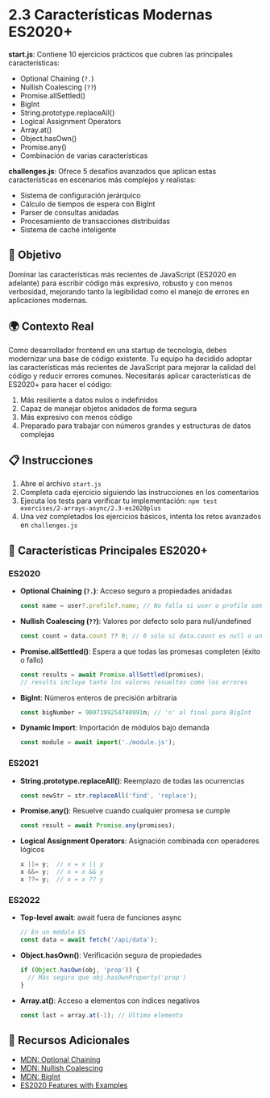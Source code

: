 # 2.3 Características Modernas ES2020+

**start.js**: Contiene 10 ejercicios prácticos que cubren las principales características:

- Optional Chaining (`?.`)
- Nullish Coalescing (`??`)
- Promise.allSettled()
- BigInt
- String.prototype.replaceAll()
- Logical Assignment Operators
- Array.at()
- Object.hasOwn()
- Promise.any()
- Combinación de varias características

**challenges.js**: Ofrece 5 desafíos avanzados que aplican estas características en escenarios más complejos y realistas:

- Sistema de configuración jerárquico
- Cálculo de tiempos de espera con BigInt
- Parser de consultas anidadas
- Procesamiento de transacciones distribuidas
- Sistema de caché inteligente

## 🎯 Objetivo

Dominar las características más recientes de JavaScript (ES2020 en adelante) para escribir código más expresivo, robusto y con menos verbosidad, mejorando tanto la legibilidad como el manejo de errores en aplicaciones modernas.

## 🌍 Contexto Real

Como desarrollador frontend en una startup de tecnología, debes modernizar una base de código existente. Tu equipo ha decidido adoptar las características más recientes de JavaScript para mejorar la calidad del código y reducir errores comunes. Necesitarás aplicar características de ES2020+ para hacer el código:

1. Más resiliente a datos nulos o indefinidos
2. Capaz de manejar objetos anidados de forma segura
3. Más expresivo con menos código
4. Preparado para trabajar con números grandes y estructuras de datos complejas

## 📋 Instrucciones

1. Abre el archivo `start.js`
2. Completa cada ejercicio siguiendo las instrucciones en los comentarios
3. Ejecuta los tests para verificar tu implementación: `npm test exercises/2-arrays-async/2.3-es2020plus`
4. Una vez completados los ejercicios básicos, intenta los retos avanzados en `challenges.js`

## 🧩 Características Principales ES2020+

### ES2020

- **Optional Chaining (`?.`)**: Acceso seguro a propiedades anidadas

  ```javascript
  const name = user?.profile?.name; // No falla si user o profile son null/undefined
  ```

- **Nullish Coalescing (`??`)**: Valores por defecto solo para null/undefined

  ```javascript
  const count = data.count ?? 0; // 0 solo si data.count es null o undefined
  ```

- **Promise.allSettled()**: Espera a que todas las promesas completen (éxito o fallo)

  ```javascript
  const results = await Promise.allSettled(promises);
  // results incluye tanto los valores resueltos como los errores
  ```

- **BigInt**: Números enteros de precisión arbitraria

  ```javascript
  const bigNumber = 9007199254740991n; // 'n' al final para BigInt
  ```

- **Dynamic Import**: Importación de módulos bajo demanda

  ```javascript
  const module = await import('./module.js');
  ```

### ES2021

- **String.prototype.replaceAll()**: Reemplazo de todas las ocurrencias

  ```javascript
  const newStr = str.replaceAll('find', 'replace');
  ```

- **Promise.any()**: Resuelve cuando cualquier promesa se cumple

  ```javascript
  const result = await Promise.any(promises);
  ```

- **Logical Assignment Operators**: Asignación combinada con operadores lógicos

  ```javascript
  x ||= y;  // x = x || y
  x &&= y;  // x = x && y
  x ??= y;  // x = x ?? y
  ```

### ES2022

- **Top-level await**: await fuera de funciones async

  ```javascript
  // En un módulo ES
  const data = await fetch('/api/data');
  ```

- **Object.hasOwn()**: Verificación segura de propiedades

  ```javascript
  if (Object.hasOwn(obj, 'prop')) {
    // Más seguro que obj.hasOwnProperty('prop')
  }
  ```

- **Array.at()**: Acceso a elementos con índices negativos

  ```javascript
  const last = array.at(-1); // Último elemento
  ```

## 🚀 Recursos Adicionales

- [MDN: Optional Chaining](https://developer.mozilla.org/en-US/docs/Web/JavaScript/Reference/Operators/Optional_chaining)
- [MDN: Nullish Coalescing](https://developer.mozilla.org/en-US/docs/Web/JavaScript/Reference/Operators/Nullish_coalescing_operator)
- [MDN: BigInt](https://developer.mozilla.org/en-US/docs/Web/JavaScript/Reference/Global_Objects/BigInt)
- [ES2020 Features with Examples](https://www.freecodecamp.org/news/javascript-new-features-es2020/)
